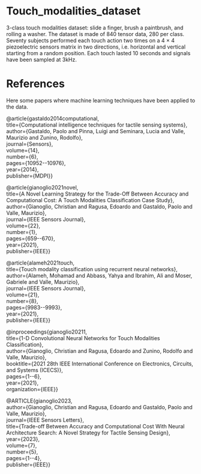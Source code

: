 # Touch_modalities_dataset
3-class touch modalities dataset: slide a finger, brush a paintbrush, and rolling a washer. The dataset is made of 840 tensor data, 280 per class. Seventy subjects performed each touch action two times on a 4 × 4 piezoelectric sensors matrix in two directions, i.e. horizontal and vertical starting from a random position. Each touch lasted 10 seconds and signals have been sampled at 3kHz.



# References
Here some papers where  machine learning techniques have been applied to the data.

@article{gastaldo2014computational,  
  title={Computational intelligence techniques for tactile sensing systems},  
  author={Gastaldo, Paolo and Pinna, Luigi and Seminara, Lucia and Valle, Maurizio and Zunino, Rodolfo},  
  journal={Sensors},  
  volume={14},  
  number={6},  
  pages={10952--10976},  
  year={2014},  
  publisher={MDPI}}

@article{gianoglio2021novel,  
  title={A Novel Learning Strategy for the Trade-Off Between Accuracy and Computational Cost: A Touch Modalities Classification Case Study},  
  author={Gianoglio, Christian and Ragusa, Edoardo and Gastaldo, Paolo and Valle, Maurizio},  
  journal={IEEE Sensors Journal},  
  volume={22},  
  number={1},  
  pages={659--670},  
  year={2021},  
  publisher={IEEE}}

@article{alameh2021touch,  
  title={Touch modality classification using recurrent neural networks},  
  author={Alameh, Mohamad and Abbass, Yahya and Ibrahim, Ali and Moser, Gabriele and Valle, Maurizio},  
  journal={IEEE Sensors Journal},  
  volume={21},  
  number={8},  
  pages={9983--9993},  
  year={2021},  
  publisher={IEEE}}

@inproceedings{gianoglio20211,  
  title={1-D Convolutional Neural Networks for Touch Modalities Classification},  
  author={Gianoglio, Christian and Ragusa, Edoardo and Zunino, Rodolfo and Valle, Maurizio},  
  booktitle={2021 28th IEEE International Conference on Electronics, Circuits, and Systems (ICECS)},  
  pages={1--6},  
  year={2021},  
  organization={IEEE}}

@ARTICLE{gianoglio2023,  
  author={Gianoglio, Christian and Ragusa, Edoardo and Gastaldo, Paolo and Valle, Maurizio},  
  journal={IEEE Sensors Letters},   
  title={Trade-off Between Accuracy and Computational Cost With Neural Architecture Search: A Novel Strategy for Tactile Sensing Design},   
  year={2023},  
  volume={7},  
  number={5},   
  pages={1--4},  
  publisher={IEEE}}
